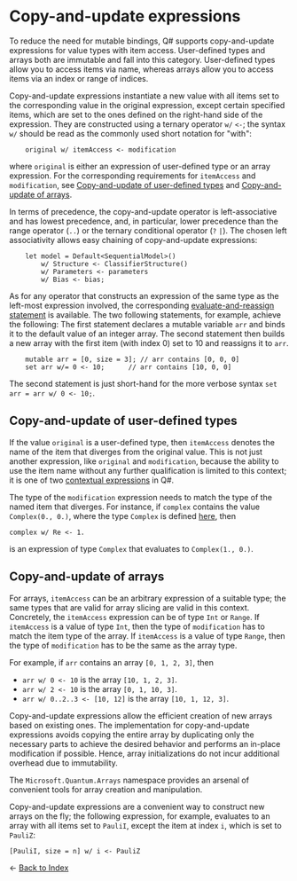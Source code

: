 # Copy-and-update expressions

To reduce the need for mutable bindings, Q# supports copy-and-update expressions for value types with item access. User-defined types and arrays both are immutable and fall into this category.
User-defined types allow you to access items via name, whereas arrays allow you to access items via an index or range of indices.

Copy-and-update expressions instantiate a new value with all items set to the corresponding value in the original expression, except certain specified items, which are set to the ones defined on the right-hand side of the expression.
They are constructed using a ternary operator `w/` `<-`; the syntax `w/` should be read as the commonly used short notation for "with":

```qsharp
    original w/ itemAccess <- modification
```

where `original` is either an expression of user-defined type or an array expression. For the corresponding requirements for `itemAccess` and `modification`, see [Copy-and-update of user-defined types](#copy-and-update-of-user-defined-types) and [Copy-and-update of arrays](#copy-and-update-of-arrays).

In terms of precedence, the copy-and-update operator is left-associative and has lowest precedence, and, in particular, lower precedence than the range operator (`..`) or the ternary conditional operator (`?` `|`).
The chosen left associativity allows easy chaining of copy-and-update expressions:

```qsharp
    let model = Default<SequentialModel>()
        w/ Structure <- ClassifierStructure()
        w/ Parameters <- parameters
        w/ Bias <- bias;
```

As for any operator that constructs an expression of the same type as the left-most expression involved, the corresponding [evaluate-and-reassign statement](https://github.com/microsoft/qsharp-language/blob/main/Specifications/Language/2_Statements/VariableDeclarationsAndReassignments.md#evaluate-and-reassign-statements) is available.
The two following statements, for example, achieve the following: The first statement declares a mutable variable `arr` and binds it to the default value of an integer array. The second statement then builds a new array with the first item (with index 0) set to 10 and reassigns it to `arr`.

```qsharp
    mutable arr = [0, size = 3]; // arr contains [0, 0, 0]
    set arr w/= 0 <- 10;      // arr contains [10, 0, 0] 
```

The second statement is just short-hand for the more verbose syntax `set arr = arr w/ 0 <- 10;`.

## Copy-and-update of user-defined types

If the value `original` is a user-defined type, then `itemAccess` denotes the name of the item that diverges from the original value. This is not just another expression, like `original` and `modification`, because the ability to use the item name without any further qualification is limited to this context; it is one of two [contextual expressions](https://github.com/microsoft/qsharp-language/blob/main/Specifications/Language/3_Expressions/ContextualExpressions.md#contextual-and-omitted-expressions) in Q#.

The type of the `modification` expression needs to match the type of the named item that diverges.
For instance, if `complex` contains the value `Complex(0., 0.)`, where the type `Complex` is defined [here](https://github.com/microsoft/qsharp-language/blob/main/Specifications/Language/1_ProgramStructure/2_TypeDeclarations.md#type-declarations), then

```qsharp
complex w/ Re <- 1. 
```

is an expression of type `Complex` that evaluates to `Complex(1., 0.)`.

## Copy-and-update of arrays

For arrays, `itemAccess` can be an arbitrary expression of a suitable type;
the same types that are valid for array slicing are valid in this context. Concretely, the `itemAccess` expression can be of type `Int` or `Range`. If `itemAccess` is a value of type `Int`, then the type of `modification` has to match the item type of the array. If `itemAccess` is a value of type `Range`, then the type of `modification` has to be the same as the array type.

For example, if `arr` contains an array `[0, 1, 2, 3]`, then

- `arr w/ 0 <- 10` is the array `[10, 1, 2, 3]`.
- `arr w/ 2 <- 10` is the array `[0, 1, 10, 3]`.
- `arr w/ 0..2..3 <- [10, 12]` is the array `[10, 1, 12, 3]`.

Copy-and-update expressions allow the efficient creation of new arrays based on existing ones.
The implementation for copy-and-update expressions avoids copying the entire array
by duplicating only the necessary parts to achieve the desired behavior and performs an in-place modification if possible. Hence, array initializations do not incur additional overhead due to immutability.

The `Microsoft.Quantum.Arrays` namespace provides an arsenal of convenient tools for array creation and manipulation.

Copy-and-update expressions are a convenient way to construct new arrays on the fly;
the following expression, for example, evaluates to an array with all items set to `PauliI`, except the item at index `i`, which is set to `PauliZ`:

```qsharp
[PauliI, size = n] w/ i <- PauliZ
```

← [Back to Index](https://github.com/microsoft/qsharp-language/tree/main/Specifications/Language#index)
